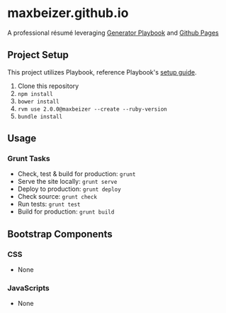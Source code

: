 # maxbeizer.github.io

A professional r&eacute;sum&eacute; leveraging [Generator Playbook](http://centresource.github.io/generator-playbook) and [Github Pages](https://pages.github.com)

## Project Setup
This project utilizes Playbook, reference Playbook's [setup guide](https://github.com/centresource/generator-playbook#get-started).

1. Clone this repository
2. `npm install`
3. `bower install`
4. `rvm use 2.0.0@maxbeizer --create --ruby-version`
5. `bundle install`

## Usage

### Grunt Tasks
- Check, test & build for production: `grunt`
- Serve the site locally: `grunt serve`
- Deploy to production: `grunt deploy`
- Check source: `grunt check`
- Run tests: `grunt test`
- Build for production: `grunt build`

## Bootstrap Components

### CSS
- None

### JavaScripts
- None
